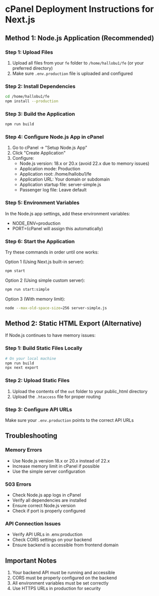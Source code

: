 # cPanel Deployment Instructions for Next.js

## Method 1: Node.js Application (Recommended)

### Step 1: Upload Files
1. Upload all files from your `fe` folder to `/home/hallobu1/fe` (or your preferred directory)
2. Make sure `.env.production` file is uploaded and configured

### Step 2: Install Dependencies
```bash
cd /home/hallobu1/fe
npm install --production
```

### Step 3: Build the Application
```bash
npm run build
```

### Step 4: Configure Node.js App in cPanel
1. Go to cPanel → "Setup Node.js App"
2. Click "Create Application"
3. Configure:
   - Node.js version: 18.x or 20.x (avoid 22.x due to memory issues)
   - Application mode: Production
   - Application root: /home/hallobu1/fe
   - Application URL: Your domain or subdomain
   - Application startup file: server-simple.js
   - Passenger log file: Leave default

### Step 5: Environment Variables
In the Node.js app settings, add these environment variables:
- NODE_ENV=production
- PORT=(cPanel will assign this automatically)

### Step 6: Start the Application
Try these commands in order until one works:

Option 1 (Using Next.js built-in server):
```bash
npm start
```

Option 2 (Using simple custom server):
```bash
npm run start:simple
```

Option 3 (With memory limit):
```bash
node --max-old-space-size=256 server-simple.js
```

## Method 2: Static HTML Export (Alternative)

If Node.js continues to have memory issues:

### Step 1: Build Static Files Locally
```bash
# On your local machine
npm run build
npx next export
```

### Step 2: Upload Static Files
1. Upload the contents of the `out` folder to your public_html directory
2. Upload the `.htaccess` file for proper routing

### Step 3: Configure API URLs
Make sure your `.env.production` points to the correct API URLs

## Troubleshooting

### Memory Errors
- Use Node.js version 18.x or 20.x instead of 22.x
- Increase memory limit in cPanel if possible
- Use the simple server configuration

### 503 Errors
- Check Node.js app logs in cPanel
- Verify all dependencies are installed
- Ensure correct Node.js version
- Check if port is properly configured

### API Connection Issues
- Verify API URLs in .env.production
- Check CORS settings on your backend
- Ensure backend is accessible from frontend domain

## Important Notes
1. Your backend API must be running and accessible
2. CORS must be properly configured on the backend
3. All environment variables must be set correctly
4. Use HTTPS URLs in production for security